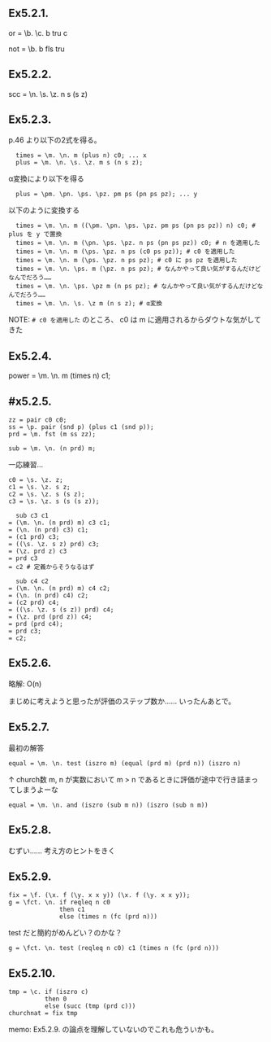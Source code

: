## Ex5.2.1.

or = \b. \c. b tru c

not = \b. b fls tru

## Ex5.2.2.

scc = \n. \s. \z. n s (s z)

## Ex5.2.3.

p.46 より以下の2式を得る。

```
  times = \m. \n. m (plus n) c0; ... x
  plus = \m. \n. \s. \z. m s (n s z);
```

α変換により以下を得る

```
  plus = \pm. \pn. \ps. \pz. pm ps (pn ps pz); ... y
```

以下のように変換する

```
  times = \m. \n. m ((\pm. \pn. \ps. \pz. pm ps (pn ps pz)) n) c0; # plus を y で置換
  times = \m. \n. m (\pn. \ps. \pz. n ps (pn ps pz)) c0; # n を適用した
  times = \m. \n. m (\ps. \pz. n ps (c0 ps pz)); # c0 を適用した
  times = \m. \n. m (\ps. \pz. n ps pz); # c0 に ps pz を適用した
  times = \m. \n. \ps. m (\pz. n ps pz); # なんかやって良い気がするんだけどなんでだろう……
  times = \m. \n. \ps. \pz m (n ps pz); # なんかやって良い気がするんだけどなんでだろう……
  times = \m. \n. \s. \z m (n s z); # α変換
```

NOTE: `# c0 を適用した` のところ、 c0 は m に適用されるからダウトな気がしてきた


## Ex5.2.4.

power = \m. \n. m (times n) c1;

## #x5.2.5.

```
zz = pair c0 c0;
ss = \p. pair (snd p) (plus c1 (snd p));
prd = \m. fst (m ss zz);
```


```
sub = \m. \n. (n prd) m;
```

一応練習...


```
c0 = \s. \z. z;
c1 = \s. \z. s z;
c2 = \s. \z. s (s z);
c3 = \s. \z. s (s (s z));
```


```
  sub c3 c1
= (\m. \n. (n prd) m) c3 c1;
= (\n. (n prd) c3) c1;
= (c1 prd) c3;
= ((\s. \z. s z) prd) c3;
= (\z. prd z) c3
= prd c3
= c2 # 定義からそうなるはず

  sub c4 c2
= (\m. \n. (n prd) m) c4 c2;
= (\n. (n prd) c4) c2;
= (c2 prd) c4;
= ((\s. \z. s (s z)) prd) c4;
= (\z. prd (prd z)) c4;
= prd (prd c4);
= prd c3;
= c2;
```

## Ex5.2.6.

略解: O(n)

まじめに考えようと思ったが評価のステップ数か……
いったんあとで。


## Ex5.2.7.

最初の解答

```
equal = \m. \n. test (iszro m) (equal (prd m) (prd n)) (iszro n)
```

↑
church数 m, n が実数において m > n であるときに評価が途中で行き詰まってしまうよーな

```
equal = \m. \n. and (iszro (sub m n)) (iszro (sub n m))
```

## Ex5.2.8.

むずい……
考え方のヒントをきく

## Ex5.2.9.

```
fix = \f. (\x. f (\y. x x y)) (\x. f (\y. x x y));
g = \fct. \n. if reqleq n c0
              then c1
              else (times n (fc (prd n)))
```

test だと簡約がめんどい？のかな？

```
g = \fct. \n. test (reqleq n c0) c1 (times n (fc (prd n)))
```

## Ex5.2.10.

```
tmp = \c. if (iszro c)
          then 0
          else (succ (tmp (prd c)))
churchnat = fix tmp
```

memo: Ex5.2.9. の論点を理解していないのでこれも危ういかも。
